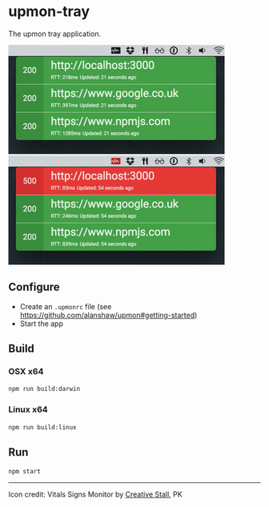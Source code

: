 # upmon-tray
The upmon tray application.

<img src="https://raw.githubusercontent.com/alanshaw/upmon-tray/master/screenshot.jpg" width="432">
<img src="https://raw.githubusercontent.com/alanshaw/upmon-tray/master/screenshot-error.jpg" width="432">

## Configure

* Create an `.upmonrc` file (see https://github.com/alanshaw/upmon#getting-started)
* Start the app

## Build

### OSX x64

```sh
npm run build:darwin
```

### Linux x64

```sh
npm run build:linux
```

## Run

```sh
npm start
```

---

Icon credit: Vitals Signs Monitor by [Creative Stall](https://thenounproject.com/creativestall/), PK
